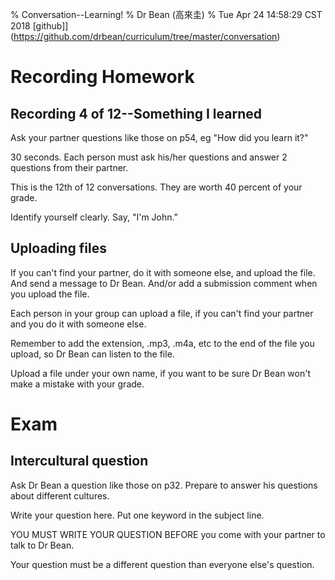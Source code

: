 
% Conversation--Learning!
% Dr Bean (高來圭)
% Tue Apr 24 14:58:29 CST 2018 [github]](https://github.com/drbean/curriculum/tree/master/conversation)

# Recording Homework

## Recording 4 of 12--Something I learned

Ask your partner questions like those on p54, eg "How did you learn it?"

30 seconds. Each person must ask his/her questions and answer 2 questions from their partner.

This is the 12th of 12 conversations. They are worth 40 percent of your grade.

Identify yourself clearly. Say, "I'm John."

## Uploading files

If you can't find your partner, do it with someone else, and upload the file. And send a message to Dr Bean. And/or add a submission comment when you upload the file.

Each person in your group can upload a file, if you can't find your partner and you do it with someone else.

Remember to add the extension, .mp3, .m4a, etc to the end of the file you upload, so Dr Bean can listen to the file.

Upload a file under your own name, if you want to be sure Dr Bean won't make a mistake with your grade.

# Exam

## Intercultural question

Ask Dr Bean a question like those on p32. Prepare to answer his questions about different cultures.

Write your question here. Put one keyword in the subject line.

YOU MUST WRITE YOUR QUESTION BEFORE you come with your partner to talk to Dr Bean.

Your question must be a different question than everyone else's question.
